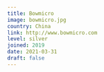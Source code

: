 ```yaml
---
title: Bowmicro
image: bowmicro.jpg
country: China
link: http://www.bowmicro.com
level: silver
joined: 2019
date: 2021-03-31
draft: false
---
```

